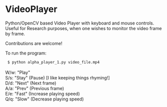 # VideoPlayer
Python/OpenCV based Video Player with keyboard and mouse controls. 
Useful for Research purposes, when one wishes to monitor the video frame by frame.

Contributions are welcome!

To run the program: <br>

<code> $ python alpha_player_1.py video_file.mp4 </code>
<br><br>
W/w: "Play" <br>
S/s: "Stay" (Pause) [I like keeping things rhyming!] <br>
D/d: "Next" (Next frame) <br>
A/a: "Prev" (Previous frame) <br>
E/e: "Fast" (Increase playing speed) <br>
Q/q: "Slow" (Decrease playing speed) <br>
